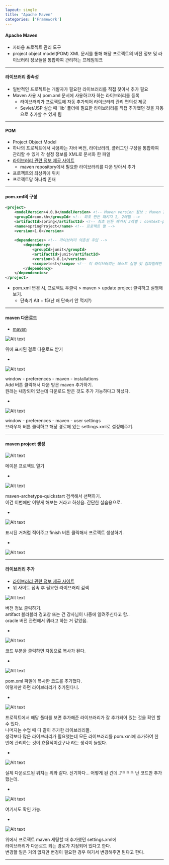 ```yaml
---
layout: single
title: "Apache Maven"
categories: ['Framework']
---
```


#### Apache Maven
* 자바용 프로젝트 관리 도구
* project object model(POM) XML 문서를 통해 해당 프로젝트의 버전 정보 및 라이브러리 정보들을 통합하여 관리하는 프레임워크
   
***

#### 라이브러리 종속성
* 일반적인 프로젝트는 개발자가 필요한 라이브러리를 직접 찾아서 추가 필요
* Maven 사용 시 pom.xml 문서에 사용하고자 하는 라이브러리를 등록 
    * 라이브러리가 프로젝트에 자동 추가되어 라이브러리 관리 편의성 제공
    * Sevlet/JSP 실습 때 'lib' 폴더에 필요한 라이브러리를 직접 추가했던 것을 자동으로 추가할 수 있게 됨
   
***

#### POM
* Project Object Model
* 하나의 프로젝트에서 사용하는 자바 버전, 라이브러리, 플러그인 구성을 통합하여 관리할 수 있게 각 설정 정보를 XML로 문서화 한 파일
* [라이브러리 관련 정보 제공 사이트]
    * maven repository에서 필요한 라이브러리를 다운 받아서 추가
* 프로젝트의 최상위에 위치
* 프로젝트당 하나씩 존재
    
***

#### pom.xml의 구성
   
``` xml
<project>
    <modelVersion>4.0.0</modelVersion> <!-- Maven version 정보 : Maven 2 버전 이후 POM의 경우 항상 4.0.0 -->
    <groupId>com.kh</groupId> <!-- 최초 만든 패키지 1, 2레벨 --> 
    <artifactId>spring</artifactId> <!-- 최초 만든 패키지 3레벨 : context-path -->
    <name>springProject</name> <!-- 프로젝트 명 -->
    <version>1.0</version>
    
    <dependencies> <!-- 라이브러리 의존성 주입 -->
        <dependency>
            <groupId>junit</groupId>
            <artifactId>junit</artifactId>
            <version>3.8.1</version>
            <scope>test</scope> <!-- 이 라이브러리는 테스트 실행 및 컴파일에만 사용 -->
        </dependency>
    </dependencies>
</project>
```
   
* pom.xml 변경 시, 프로젝트 우클릭 > maven > update project 클릭하고 실행해보기.   
    * 단축기 Alt + f5(난 왜 단축키 안 먹지?)

***

#### maven 다운로드
* [maven]
   
![Alt text](/assets/images/framework/maven/maven01.jpg)   
   
위에 표시된 걸로 다운로드 받기
   
-
   
![Alt text](/assets/images/framework/maven/maven02.jpg)   
   
window - preferences - maven - installations   
Add 버튼 클릭해서 다운 받은 maven 추가하기.   
원래는 내장되어 있는데 다운로드 받은 것도 추가 가능하다고 하셨다.   
   
-
   
![Alt text](/assets/images/framework/maven/maven03.jpg)   
   
window - preferences - maven - user settings   
브라우저 버튼 클릭하고 해당 경로에 있는 settings.xml로 설정해주기.   
   
***

#### maven project 생성
   
![Alt text](/assets/images/framework/maven/maven04.jpg)   
   
메이븐 프로젝트 열기
   
-
   
![Alt text](/assets/images/framework/maven/maven05.jpg)   
   
maven-archetype-quickstart 검색해서 선택하기.   
이건 이번에만 이렇게 해보는 거라고 하셨음. 간단한 실습용으로.   
   
-
   
![Alt text](/assets/images/framework/maven/maven06.jpg)   
   
표시된 거처럼 적어주고 finish 버튼 클릭해서 프로젝트 생성하기.   
   
-
   
![Alt text](/assets/images/framework/maven/maven07.jpg)   
   
***

#### 라이브러리 추가
* [라이브러리 관련 정보 제공 사이트]
* 위 사이트 접속 후 필요한 라이브러리 검색
   
![Alt text](/assets/images/framework/maven/maven08.jpg)   
   
버전 정보 클릭하기.   
artifact 블라블라 경고창 뜨는 건 강사님이 나중에 알려주신다고 함..   
oracle 버전 관련해서 뭐라고 하는 거 같았음.
   
-
   
![Alt text](/assets/images/framework/maven/maven09.jpg)   
   
코드 부분을 클릭하면 자동으로 복사가 된다.   
   
-
   
![Alt text](/assets/images/framework/maven/maven10.jpg)   
   
pom.xml 파일에 복사한 코드를 추가했다.   
이렇게만 하면 라이브러리가 추가된다니.   
   
-
   
![Alt text](/assets/images/framework/maven/maven11.jpg)   
   
프로젝트에서 해당 폴더를 보면 추가해준 라이브러리가 잘 추가되어 있는 것을 확인 할 수 있다.   
나머지는 수업 때 다 같이 추가한 라이브러리들.   
생각보다 많은 라이브러리가 필요했는데 
모든 라이브러리를 pom.xml에 추가하여 한 번에 관리하는 것이 효율적이겠구나 라는 생각이 들었다.
   
-
   
![Alt text](/assets/images/framework/maven/maven12.jpg)   
   
실제 다운로드된 위치는 위와 같다. 신기하다...
어떻게 된 건데..?ㅋㅋㅋ 난 코드만 추가했는데.
   
-
   
![Alt text](/assets/images/framework/maven/maven15.jpg)   
   
여기서도 확인 가능.
   
-
   
![Alt text](/assets/images/framework/maven/maven13.jpg)   
   
위에서 프로젝트 maven 세팅할 때 추가했던 settings.xml에   
라이브러리가 다운로드 되는 경로가 지정되어 있다고 한다.   
변경할 일은 거의 없지만 변경이 필요한 경우 여기서 변경해주면 된다고 한다.   
   
***










[라이브러리 관련 정보 제공 사이트]: [https://mvnrepository.com/]
[maven]: [https://maven.apache.org/]